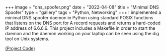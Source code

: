 +++
image = "dns_spoofer.png"
date = "2022-04-08"
title = "Minimal DNS Spoofer"
type = "gallery"
tags = "Python, Networking"
+++
I implemented a minimal DNS spoofer daemon in Python using standard POSIX functions that listens on the DNS port for A record requests and returns a hard-coded IP address of 6.6.6.6. This project includes a Makefile in order to start the daemon and the daemon working on your laptop can be seen using the dig tool on Unix systems.

[(Project Code)](https://github.com/naviatolin/minimal_dns_spoofer)